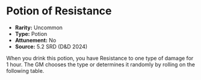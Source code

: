 # Potion of Resistance

- **Rarity:** Uncommon
- **Type:** Potion
- **Attunement:** No
- **Source:** 5.2 SRD (D&D 2024)

When you drink this potion, you have Resistance to one type of damage for 1 hour. The GM chooses the type or determines it randomly by rolling on the following table.
